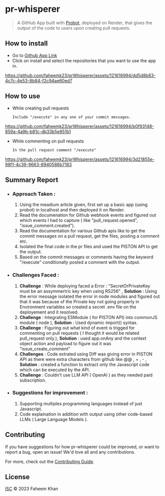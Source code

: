 # pr-whisperer

> A GitHub App built with [Probot](https://github.com/probot/probot), deployed on Render, that gives the output of the code to users upon creating pull requests.

## How to install

- Go to [Github App Link](https://GitHub.com/apps/pr-whisperer)
- Click on install and select the repositories that you want to use the app in.


https://github.com/faheemk23/prWhisperer/assets/121616994/dd5d8b83-4c7c-4e53-8b84-f2c94ae60ed7


## How to use

- While creating pull requests
         
  ```Include "/execute" in any one of your commit messages.```
  

https://github.com/faheemk23/prWhisperer/assets/121616994/b0f93148-859a-4a9b-b81c-db33b5e851b1


- While commenting on pull requests
  
  ```In the pull request comment "/execute"```


https://github.com/faheemk23/prWhisperer/assets/121616994/3d21855e-98f1-4c39-9663-8940586b7183

## Summary Report

- ### Approach Taken :
  
  1. Using the meadium article given, first set up a basic app (using probot) in localhost and then deployed it on Render.
  2. Read the documenation for Github webhook events and figured out which events I had to capture ( like "pull_request.opened", "issue_comment.created").
  3. Read the documentation for various Github apis like to get the commit messages on a pull request, get the files, posting a comment etc.
  4. Isolated the final code in the pr files and used the PISTON API to get the output.
  5. Based on the commit messages or comments having the keyword "/execute" conditionally posted a comment with the output. 

- ### Challenges Faced :

  1. **Challenge** : While deploying faced a Error : "SecretOrPrivateKey must be an assymmertric key when using RS256" , **Solution** : Using the error message isolated the error in node modules and figured out that it was because of the Private key not going properly in Environment variables so created a secret .env file on the deployement and it resolved.
  2.  **Challenge** : Integrating ESModule ( for PISTON API) into commonJS module ( node ), **Solution** : Used dynamic import() syntax.
  3.  **Challenge** : Figuring out what kind of event is trigged for commenting on pull requests ( I thought it would be related pull_request only.), **Solution** : used app.onAny and the context object action and payload to figure out it was "issue_create_comment"
  4.  **Challenges** : Code extrated using Diff was giving error in PISTON API as there were extra characters from github like @@ , + , - , **Solution** : created a function to extract only the Javascript code which can be executed by the API.
  5.  **Challenge** : Couldn't use LLM API ( OpenAI ) as they needed paid subscription.
 
 - ###  Suggestions for improvement :

   1. Supporting multiples programming languages instead of just Javascript.
   2. Code explaination in addition with output using other code-based LLMs ( Large Language Models ).

## Contributing

If you have suggestions for how pr-whisperer could be improved, or want to report a bug, open an issue! We'd love all and any contributions.

For more, check out the [Contributing Guide](CONTRIBUTING.md).

## License

[ISC](LICENSE) © 2023 Faheem Khan
